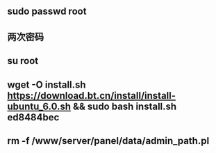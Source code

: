 ## sudo passwd root
## 两次密码
## su root
## wget -O install.sh https://download.bt.cn/install/install-ubuntu_6.0.sh && sudo bash install.sh ed8484bec
## rm -f /www/server/panel/data/admin_path.pl
